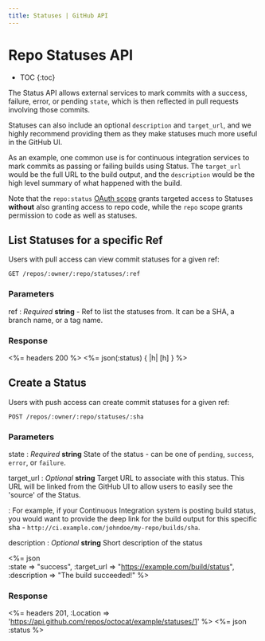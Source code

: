 ```yaml
---
title: Statuses | GitHub API
---
```


# Repo Statuses API

* TOC
{:toc}

The Status API allows external services to mark commits with a success,
failure, error, or pending `state`, which is then reflected in pull requests
involving those commits.

Statuses can also include an optional `description` and `target_url`, and
we highly recommend providing them as they make statuses much more
useful in the GitHub UI.

As an example, one common use is for continuous integration
services to mark commits as passing or failing builds using Status.  The
`target_url` would be the full URL to the build output, and the
`description` would be the high level summary of what happened with the
build.

Note that the `repo:status` [OAuth scope](/v3/oauth/#scopes) grants targeted
access to Statuses **without** also granting access to repo code, while the
`repo` scope grants permission to code as well as statuses.

## List Statuses for a specific Ref

Users with pull access can view commit statuses for a given ref:

    GET /repos/:owner/:repo/statuses/:ref

### Parameters

ref
: _Required_ **string** - Ref to list the statuses from. It can be a SHA, a branch name, or a tag name.

### Response

<%= headers 200 %>
<%= json(:status) { |h| [h] } %>

## Create a Status

Users with push access can create commit statuses for a given ref:

    POST /repos/:owner/:repo/statuses/:sha

### Parameters

state
: _Required_ **string** State of the status - can be one of `pending`,
`success`, `error`, or `failure`.

target_url
: _Optional_ **string** Target URL to associate with this status.  This
URL will be linked from the GitHub UI to allow users to easily see the
'source' of the Status.

: For example, if your Continuous Integration system is posting build
status, you would want to provide the deep link for the build output for
this specific sha - `http://ci.example.com/johndoe/my-repo/builds/sha`.

description
: _Optional_ **string** Short description of the status

<%= json \
  :state         => "success",
  :target_url      => "https://example.com/build/status",
  :description   => "The build succeeded!"
%>

### Response

<%= headers 201,
      :Location =>
'https://api.github.com/repos/octocat/example/statuses/1' %>
<%= json :status %>

